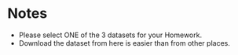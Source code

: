 # Notes
* Please select ONE of the 3 datasets for your Homework.
* Download the dataset from here is easier than from other places.
